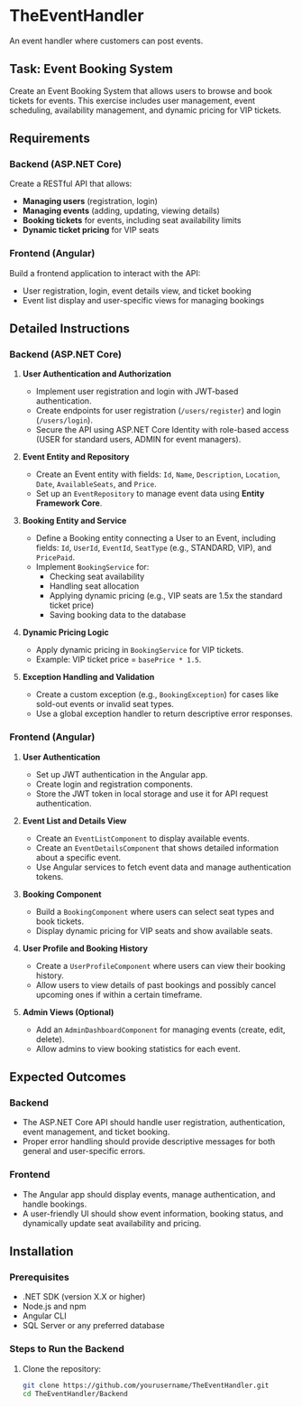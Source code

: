 # TheEventHandler

An event handler where customers can post events.

## Task: Event Booking System

Create an Event Booking System that allows users to browse and book tickets for events. This exercise includes user management, event scheduling, availability management, and dynamic pricing for VIP tickets.

## Requirements

### Backend (ASP.NET Core)

Create a RESTful API that allows:

- **Managing users** (registration, login)
- **Managing events** (adding, updating, viewing details)
- **Booking tickets** for events, including seat availability limits
- **Dynamic ticket pricing** for VIP seats

### Frontend (Angular)

Build a frontend application to interact with the API:

- User registration, login, event details view, and ticket booking
- Event list display and user-specific views for managing bookings

## Detailed Instructions

### Backend (ASP.NET Core)

1. **User Authentication and Authorization**
   - Implement user registration and login with JWT-based authentication.
   - Create endpoints for user registration (`/users/register`) and login (`/users/login`).
   - Secure the API using ASP.NET Core Identity with role-based access (USER for standard users, ADMIN for event managers).

2. **Event Entity and Repository**
   - Create an Event entity with fields: `Id`, `Name`, `Description`, `Location`, `Date`, `AvailableSeats`, and `Price`.
   - Set up an `EventRepository` to manage event data using **Entity Framework Core**.

3. **Booking Entity and Service**
   - Define a Booking entity connecting a User to an Event, including fields: `Id`, `UserId`, `EventId`, `SeatType` (e.g., STANDARD, VIP), and `PricePaid`.
   - Implement `BookingService` for:
     - Checking seat availability
     - Handling seat allocation
     - Applying dynamic pricing (e.g., VIP seats are 1.5x the standard ticket price)
     - Saving booking data to the database

4. **Dynamic Pricing Logic**
   - Apply dynamic pricing in `BookingService` for VIP tickets.
   - Example: VIP ticket price = `basePrice * 1.5`.

5. **Exception Handling and Validation**
   - Create a custom exception (e.g., `BookingException`) for cases like sold-out events or invalid seat types.
   - Use a global exception handler to return descriptive error responses.

### Frontend (Angular)

1. **User Authentication**
   - Set up JWT authentication in the Angular app.
   - Create login and registration components.
   - Store the JWT token in local storage and use it for API request authentication.

2. **Event List and Details View**
   - Create an `EventListComponent` to display available events.
   - Create an `EventDetailsComponent` that shows detailed information about a specific event.
   - Use Angular services to fetch event data and manage authentication tokens.

3. **Booking Component**
   - Build a `BookingComponent` where users can select seat types and book tickets.
   - Display dynamic pricing for VIP seats and show available seats.

4. **User Profile and Booking History**
   - Create a `UserProfileComponent` where users can view their booking history.
   - Allow users to view details of past bookings and possibly cancel upcoming ones if within a certain timeframe.

5. **Admin Views (Optional)**
   - Add an `AdminDashboardComponent` for managing events (create, edit, delete).
   - Allow admins to view booking statistics for each event.

## Expected Outcomes

### Backend
- The ASP.NET Core API should handle user registration, authentication, event management, and ticket booking.
- Proper error handling should provide descriptive messages for both general and user-specific errors.

### Frontend
- The Angular app should display events, manage authentication, and handle bookings.
- A user-friendly UI should show event information, booking status, and dynamically update seat availability and pricing.

## Installation

### Prerequisites

- .NET SDK (version X.X or higher)
- Node.js and npm
- Angular CLI
- SQL Server or any preferred database

### Steps to Run the Backend

1. Clone the repository:
   ```bash
   git clone https://github.com/yourusername/TheEventHandler.git
   cd TheEventHandler/Backend